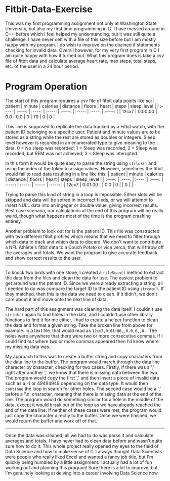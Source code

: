 # Fitbit-Data-Exercise
This was my first programming assignment not only at Washington State University, but also my first time programming in C. I have messed around in C++ before which I feel helped my understanding, but it was still quite a challenge. I have never delt with a file of this size before but I am mostly happy with my program. I do wish to improve on the chained if statements checking for invalid data. Overall however, for my very first program in C I am quite happy with how it turned out. What this program does is take a csv file of fitbit data and calculate average heart rate, max steps, total steps, etc. of the user in a 24 hour period.
# Program Operation
The start of this program requires a csv file of fitbit data points like so:
| patient     | minute      | calories    | distance    | floors      | heart       | steps       | sleep_level |
|    :----:   |    :----:   |    :----:   |    :----:   |    :----:   |    :----:   |    :----:   |    :----:   |
| 12cx7       | 0:00:00     | 0.0         | 0.0         | 0           | 70          | 0           | 0           |

This line is supposed to replicate the data tracked by a Fitbit watch, with the patient ID belonging to a specific user.
Patient and minute values are to be stored as a string while the rest are stored as doubles or integers. Sleep level however is recorded in an enumerated type to give meaning to the data. 0 = No sleep was recorded; 1 = Sleep was recorded; 2 = Sleep was recorded, but REM was not achieved; 3 = Sleep was interupted.

In this form it would be quite easy to parse the string using `strtok()` and using the index of the token to assign values. However, sometimes the fitbit would fail to read data resulting in a line like this:
| patient     | minute      | calories    | distance    | floors      | heart       | steps       | sleep_level |
|    :----:   |    :----:   |    :----:   |    :----:   |    :----:   |    :----:   |    :----:   |    :----:   |
| 12cx7       | 0:01:00     |             | 0.0           | 0           |             | 0           |             |

Trying to parse this kind of string in a loop is impossible. Either slots will be skipped and data will be sotred in incorrect fileds, or we will attempt to insert NULL data into an ingeger or double value, giving incorrect results. Best case scenario, our calculations at the end of this program will be really weird, though what happens most of the time is the program crashing entirely.

Another problem to look out for is the patient ID. This file was constructed with two different fitbit profiles which means that we need to filter through which data to track and which data to discard. We don't want to contribute a NFL Athlete's fitbit data to a Couch Potato or vice verca; that will throw off the averages and totals. We want the program to give accurate feedback and show correct results to the user.

---

To knock two birds with one stone, I created a `fileScan()` method to extract the data from the files and clean the data for use. The easiest problem to get around was the patient ID. Since we were already extracting a string, all I needed to do was compare the target ID to the patient ID using `strcmp()`. If they matched, then this is the data we need to clean. If it didn't, we don't care about it and move onto the next line of data.

The hard part of this assignment was cleaning the data itself. I couldn't use `strtok()` again to find holes in the data, and I couldn't use other library functions to find it for me either. I had to create a helper function to clean the data and format a given string. Take the broken line from above for example. In a text file, that would read as `12cx7,0:01:00,,0.0,0,,0,`. The holes were anywhere that there were two or more consecutive commas. If I could find out where two or more commas appeared then I'd know where my missing data was.

My approach to this was to create a buffer string and copy characters from the data line to the buffer. The program would march through the data line character by character, checking for two cases. Firstly, if there was a ',' right after another ',' we know that there is missing data between the two. The program would copy the first ',' and then insert a piece of invalid data such as a -1 or 49494949 depending on the data type. It would then `continue` the loop in search for other holes. The second case would be a ',' before a '\n' character, meaning that there is missing data at the end of the line. The program would do something similar for a hole in the middle of the data, except it would `break` out of the loop as we have already reached the end of the data line. If neither of these cases were met, the program would just copy the character directly to the buffer. Once we were finished, we would return the buffer and work off of that.

---

Once the data was cleaned, all we had to do was parse it and calculate averages and totals. I have never had to clean data before and wasn't quite sure how to do it. This whole project really opened my eyes to the field of Data Science and how to make sense of it. I always thought Data Scientists were people who really liked Excel and wanted a fancy job title, but I'm quickly being humbled by a little assignment. I actually had a lot of fun working out and planning this program! Sure there is a lot to improve, but I'm genuinely looking at delving into a career involving Data Science now.
